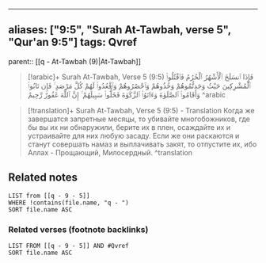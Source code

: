 
---
aliases: ["9:5", "Surah At-Tawbah, verse 5", "Qur'an 9:5"]
tags: Qvref
---

parent:: [[q - At-Tawbah (9)|At-Tawbah]]

> [!arabic]+ Surah At-Tawbah, Verse 5 (9:5)
> <span class="quran-arabic">فَإِذَا ٱنسَلَخَ ٱلْأَشْهُرُ ٱلْحُرُمُ فَٱقْتُلُوا۟ ٱلْمُشْرِكِينَ حَيْثُ وَجَدتُّمُوهُمْ وَخُذُوهُمْ وَٱحْصُرُوهُمْ وَٱقْعُدُوا۟ لَهُمْ كُلَّ مَرْصَدٍ ۚ فَإِن تَابُوا۟ وَأَقَامُوا۟ ٱلصَّلَوٰةَ وَءَاتَوُا۟ ٱلزَّكَوٰةَ فَخَلُّوا۟ سَبِيلَهُمْ ۚ إِنَّ ٱللَّهَ غَفُورٌ رَّحِيمٌ</span>
^arabic

> [!translation]+ Surah At-Tawbah, Verse 5 (9:5) - Translation
> Когда же завершатся запретные месяцы, то убивайте многобожников, где бы вы их ни обнаружили, берите их в плен, осаждайте их и устраивайте для них любую засаду. Если же они раскаются и станут совершать намаз и выплачивать закят, то отпустите их, ибо Аллах - Прощающий, Милосердный.
^translation



## Related notes
```dataview
LIST from [[q - 9 - 5]]
WHERE !contains(file.name, "q - ")
SORT file.name ASC
```

### Related verses (footnote backlinks)
```dataview
LIST FROM [[q - 9 - 5]] AND #Qvref
SORT file.name ASC
```

